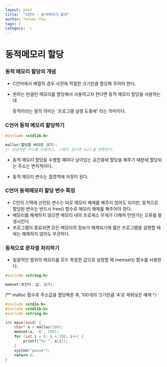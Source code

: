 ```yaml
---
layout: post
title:  "C언어 - 동적메모리 할당"
author: fennec-fox
tags: C
category:  c
---
```



# 동적메모리 할당



### 동적 메모리 할당의 개념

- C언어에서 배열의 경우 사전에 적절한 크기만큼 할당해 주어야 한다.

- 원하는 만큼만 메모리를 할당해서 사용하고자 한다면 동적 메모리 할당을 사용하는데

  동적이라는 말의 의미는 '프로그램 실행 도중에' 라는 의미이다.





### C언어 동적 메모리 할당하기

```C
#include <stdlib.h>

malloc(할당할 바이트 크기);
// 성공하면 주소를 반환하고, 그렇지 않으면 null을 반환한다.
```

- 동적 메모리 할당을 수행할 때마다 남아있는 공간중에 할당을 해주기 때문에 할당되는 주소는 변칙적이다.

- 동적 메모리 변수는 힙영역에 저장이 된다.



### C언어 동적메모리 할당 변수 특징

- C언의 스택에 선언된 변수는 따로 메모리 해제를 해주지 않아도 되지만, 동적으로 할당된 변수는 반드시 free() 함수로 메모리 해제를 해주어야 한다. 
- 메모리를 해제하지 않으면 메모리 내의 프로세스 무게가 더해져 언젠가는 오류를 발생시킨다.
- 프로그램이 종료되면 모든 메모리의 정보가 해제되기에 짧은 프로그램을 실행할 때에는 해제하지 않아도 무관하다.





### 동적으로 문자열 처리하기

- 일괄적인 범위의 메모리를 모두 특정한 값으로 설정할 때 memset() 함수를 사용한다. 

```c
#include <string.h>

memset(포인터, 값, 크기);
```



/** malloc 함수로 주소값을 할당해준 후, 100개의 크기만큼 'A'로 채워넣은 예제 */

```c
#include <stdio.h>
#include <stdlib.h>
#include <string.h>

int main(void) {
    char* a = malloc(100);
    memset(a, 'A', 100);
    for (int i = 0; i < 100; i++) {
        printf("%c ", a[i]);
    }
    system("pause");
    return 0;
}
```





